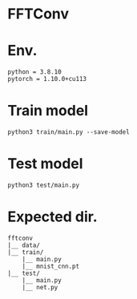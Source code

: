 FFTConv
===
# Env.
```=
python = 3.8.10
pytorch = 1.10.0+cu113
```

# Train model
```=
python3 train/main.py --save-model
```
# Test model
```=
python3 test/main.py
```

# Expected dir.
```=
fftconv
|__ data/
|__ train/
    |__ main.py
    |__ mnist_cnn.pt
|__ test/
    |__ main.py
    |__ net.py
```
